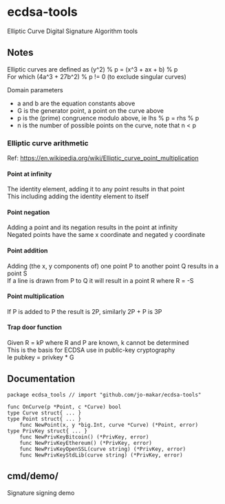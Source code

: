# ecdsa-tools

Elliptic Curve Digital Signature Algorithm tools

## Notes

Elliptic curves are defined as (y^2) % p = (x^3 + ax + b) % p  
For which (4a^3 + 27b^2) % p != 0 (to exclude singular curves)

Domain parameters
- a and b are the equation constants above
- G is the generator point, a point on the curve above
- p is the (prime) congruence modulo above, ie lhs % p = rhs % p
- n is the number of possible points on the curve, note that n < p

### Elliptic curve arithmetic

Ref: <https://en.wikipedia.org/wiki/Elliptic_curve_point_multiplication>

#### Point at infinity

The identity element, adding it to any point results in that point  
This including adding the identity element to itself

#### Point negation

Adding a point and its negation results in the point at infinity  
Negated points have the same x coordinate and negated y coordinate

#### Point addition

Adding (the x, y components of) one point P to another point Q results in a point S  
If a line is drawn from P to Q it will result in a point R where R = -S

#### Point multiplication

If P is added to P the result is 2P, similarly 2P + P is 3P

#### Trap door function

Given R = kP where R and P are known, k cannot be determined  
This is the basis for ECDSA use in public-key cryptography  
Ie pubkey = privkey * G

## Documentation

<!-- go doc start -->
```
package ecdsa_tools // import "github.com/jo-makar/ecdsa-tools"

func OnCurve(p *Point, c *Curve) bool
type Curve struct{ ... }
type Point struct{ ... }
    func NewPoint(x, y *big.Int, curve *Curve) (*Point, error)
type PrivKey struct{ ... }
    func NewPrivKeyBitcoin() (*PrivKey, error)
    func NewPrivKeyEthereum() (*PrivKey, error)
    func NewPrivKeyOpenSSL(curve string) (*PrivKey, error)
    func NewPrivKeyStdLib(curve string) (*PrivKey, error)
```
<!-- go doc end -->

## cmd/demo/

Signature signing demo
